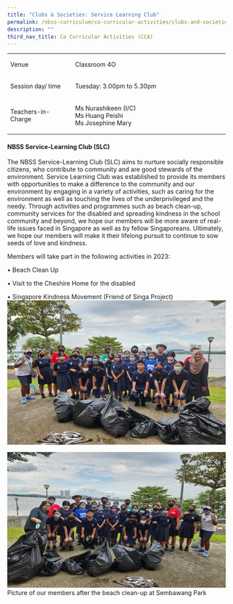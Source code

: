 ```yaml
---
title: "Clubs & Societies: Service Learning Club"
permalink: /nbss-curriculum/co-curricular-activities/clubs-and-societies/library-club/
description: ""
third_nav_title: Co Curricular Activities (CCA)
---
```


<table>
<tbody>
<tr>
<td width="161">
<p>Venue</p>
</td>
<td width="441">
<p>Classroom 4O</p>
</td>
</tr>
<tr>
<td width="161">
<p>Session day/ time</p>
</td>
<td width="441">
<p>Tuesday: 3.00pm to 5.30pm</p>
</td>
</tr>
<tr>
<td width="161">
<p>Teachers-in-Charge</p>
</td>
<td width="441">
<p>Ms Nurashikeen (I/C)<br />Ms Huang Peishi<br />Ms Josephine Mary</p>
</td>
</tr>
</tbody>
</table>

#### NBSS Service-Learning Club (SLC) 
The NBSS Service-Learning Club (SLC) aims to nurture socially responsible citizens, who contribute to community and are good stewards of the environment. 
Service Learning Club was established to provide its members with opportunities to make a difference to the community and our environment by engaging in a variety of activities, such as caring for the environment as well as touching the lives of the underprivileged and the needy. 
Through activities and programmes such as beach clean-up, community services for the disabled and spreading kindness in the school community and beyond, we hope our members will be more aware of real-life issues faced in Singapore as well as by fellow Singaporeans. Ultimately, we hope our members will make it their lifelong pursuit to continue to sow seeds of love and kindness.

Members will take part in the following activities in 2023:

•	Beach Clean Up

•	Visit to the Cheshire Home for the disabled

•	Singapore Kindness Movement (Friend of Singa Project)
![](/images/Picture1.jpg)

![](/images/Picture2.jpg)
Picture of our members after the beach clean-up at Sembawang Park 
